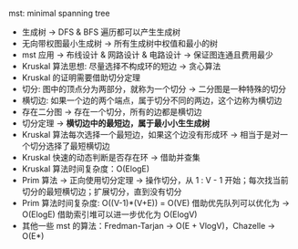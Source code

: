 mst: minimal spanning tree

* 生成树 -> DFS & BFS 遍历都可以产生生成树
* 无向带权图最小生成树 -> 所有生成树中权值和最小的树
* mst 应用 -> 布线设计 & 网路设计 & 电路设计 -> 保证图连通且费用最少
* Kruskal 算法思想: 尽量选择不构成环的短边 -> 贪心算法
* Kruskal 的证明需要借助切分定理
* 切分: 图中的顶点分为两部分，就称为一个切分 -> 二分图是一种特殊的切分
* 横切边: 如果⼀个边的两个端点，属于切分不同的两边，这个边称为横切边
* 存在二分图 -> 存在一个切分，所有的边都是横切边
* 切分定理 -> **横切边中的最短边，属于最⼩小⽣生成树**
* Kruskal 算法每次选择⼀个最短边，如果这个边没有形成环 -> 相当于是对一个切分选择了最短横切边
* Kruskal 快速的动态判断是否存在环 -> 借助并查集
* Kruskal 算法时间复杂度：O(ElogE)
* Prim 算法 -> 正向使用切分定理 -> 操作切分，从 1 : V - 1 开始；每次找当前切分的最短横切边；扩展切分，直到没有切分
* Prim 算法时间复杂度: O((V-1)*(V+E)) = O(VE) 借助优先队列可以优化为 -> O(ElogE) 借助索引堆可以进一步优化为 O(ElogV)
* 其他一些 mst 的算法：Fredman-Tarjan -> O(E + VlogV)，Chazelle -> O(E*)


